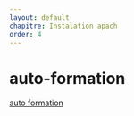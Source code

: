 ```yaml
---
layout: default
chapitre: Instalation apach
order: 4
---
```

# auto-formation
<!-- new slide -->

[auto formation](https://www.youtube.com/playlist?list=PLZU0qJlzY07WwVlxzHMwN0pJmMrc7LMLT)